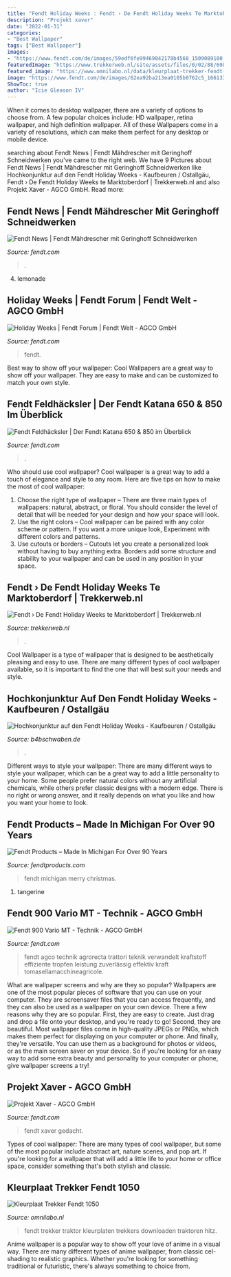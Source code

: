 ```yaml
---
title: "Fendt Holiday Weeks : Fendt › De Fendt Holiday Weeks Te Marktoberdorf"
description: "Projekt xaver"
date: "2022-01-31"
categories:
- "Best Wallpaper"
tags: ["Best Wallpaper"]
images:
- "https://www.fendt.com/de/images/59edf6fe99469042178b4568_1509089100_web_de-DE.jpg"
featuredImage: "https://www.trekkerweb.nl/site/assets/files/0/02/88/698/55664.jpg"
featured_image: "https://www.omnilabo.nl/data/kleurplaat-trekker-fendt-1050-8.jpg"
image: "https://www.fendt.com/de/images/62ea92ba213ea0105b0762c5_1661335784_web_de-DE.jpg"
ShowToc: true
author: "Icie Gleason IV"
---
```



When it comes to desktop wallpaper, there are a variety of options to choose from. A few popular choices include: HD wallpaper, retina wallpaper, and high definition wallpaper. All of these Wallpapers come in a variety of resolutions, which can make them perfect for any desktop or mobile device. 

	

		
searching about Fendt News | Fendt Mähdrescher mit Geringhoff Schneidwerken you've came to the right web. We have 9 Pictures about Fendt News | Fendt Mähdrescher mit Geringhoff Schneidwerken like Hochkonjunktur auf den Fendt Holiday Weeks - Kaufbeuren / Ostallgäu, Fendt › De Fendt Holiday Weeks te Marktoberdorf | Trekkerweb.nl and also Projekt Xaver - AGCO GmbH. Read more:
		
    
## Fendt News | Fendt Mähdrescher Mit Geringhoff Schneidwerken

<img loading=lazy src="https://www.fendt.com/de/images/5fcf7faf402fff503e3229f5_1607434160_web_de-DE.jpg" onerror="this.onerror=null;this.src='https://tse4.mm.bing.net/th?id=OIP.lTEumVkjPHToT6rmUXvA6QHaEK&amp;pid=15.1';" alt="Fendt News | Fendt Mähdrescher mit Geringhoff Schneidwerken">

_Source: fendt.com_

>. 

	

4. lemonade 

    
## Holiday Weeks | Fendt Forum | Fendt Welt - AGCO GmbH

<img loading=lazy src="http://www.fendt.com/de/images/logos-banner_594a217a9946900f108b4567_web_de-DE.jpg" onerror="this.onerror=null;this.src='https://tse2.mm.bing.net/th?id=OIP.UbYREZueB21rH1N3KlwfDQHaBr&amp;pid=15.1';" alt="Holiday Weeks | Fendt Forum | Fendt Welt - AGCO GmbH">

_Source: fendt.com_

>fendt. 

	

Best way to show off your wallpaper:
Cool Wallpapers are a great way to show off your wallpaper. They are easy to make and can be customized to match your own style.

    
## Fendt Feldhäcksler | Der Fendt Katana 650 &amp; 850 Im Überblick

<img loading=lazy src="https://www.fendt.com/de/images/62ea92ba213ea0105b0762c5_1661335784_web_de-DE.jpg" onerror="this.onerror=null;this.src='https://tse4.mm.bing.net/th?id=OIP.FwDe1Qm2FCQyWZdl31OtGwHaCU&amp;pid=15.1';" alt="Fendt Feldhäcksler | Der Fendt Katana 650 &amp; 850 im Überblick">

_Source: fendt.com_

>. 

	

Who should use cool wallpaper?
Cool wallpaper is a great way to add a touch of elegance and style to any room. Here are five tips on how to make the most of cool wallpaper: 
1) Choose the right type of wallpaper – There are three main types of wallpapers: natural, abstract, or floral. You should consider the level of detail that will be needed for your design and how your space will look. 
2) Use the right colors – Cool wallpaper can be paired with any color scheme or pattern. If you want a more unique look, Experiment with different colors and patterns. 
3) Use cutouts or borders – Cutouts let you create a personalized look without having to buy anything extra. Borders add some structure and stability to your wallpaper and can be used in any position in your space.

    
## Fendt › De Fendt Holiday Weeks Te Marktoberdorf | Trekkerweb.nl

<img loading=lazy src="https://www.trekkerweb.nl/site/assets/files/0/02/88/698/55664.jpg" onerror="this.onerror=null;this.src='https://tse3.mm.bing.net/th?id=OIP.CBETMe7qkTY6vo2Pb8JR6QHaEU&amp;pid=15.1';" alt="Fendt › De Fendt Holiday Weeks te Marktoberdorf | Trekkerweb.nl">

_Source: trekkerweb.nl_

>. 

	

Cool Wallpaper is a type of wallpaper that is designed to be aesthetically pleasing and easy to use. There are many different types of cool wallpaper available, so it is important to find the one that will best suit your needs and style.

    
## Hochkonjunktur Auf Den Fendt Holiday Weeks - Kaufbeuren / Ostallgäu

<img loading=lazy src="https://www.b4bschwaben.de/cms_media/module_img/308/154053_1_gallerydetail_ferngesteuerte-traktoren-zogen-kinder-und-auch-so-manchen-vater-in-ihren-bann-foto-agco-fendt.jpg" onerror="this.onerror=null;this.src='https://tse3.mm.bing.net/th?id=OIP.ZvB47B1SLHn3yxsab9miKgHaEF&amp;pid=15.1';" alt="Hochkonjunktur auf den Fendt Holiday Weeks - Kaufbeuren / Ostallgäu">

_Source: b4bschwaben.de_

>. 

	

Different ways to style your wallpaper:
There are many different ways to style your wallpaper, which can be a great way to add a little personality to your home. Some people prefer natural colors without any artificial chemicals, while others prefer classic designs with a modern edge. There is no right or wrong answer, and it really depends on what you like and how you want your home to look.

    
## Fendt Products – Made In Michigan For Over 90 Years

<img loading=lazy src="http://www.fendtproducts.com/wp-content/uploads/2017/12/xmas-2017-open-house" onerror="this.onerror=null;this.src='https://tse4.mm.bing.net/th?id=OIP.ob1JpGVOb8grWk7pL8s6cAHaId&amp;pid=15.1';" alt="Fendt Products – Made In Michigan For Over 90 Years">

_Source: fendtproducts.com_

>fendt michigan merry christmas. 

	

1. tangerine 

    
## Fendt 900 Vario MT - Technik - AGCO GmbH

<img loading=lazy src="https://www.fendt.com/de/images/59edf6fe99469042178b4568_1509089100_web_de-DE.jpg" onerror="this.onerror=null;this.src='https://tse2.mm.bing.net/th?id=OIP.E4M6mDMAUCy1M4NI-LrMhQHaDD&amp;pid=15.1';" alt="Fendt 900 Vario MT - Technik - AGCO GmbH">

_Source: fendt.com_

>fendt agco technik agrorecta trattori teknik verwandelt kraftstoff effiziente tropfen leistung zuverlässig effektiv kraft tomasellamacchineagricole. 

	

What are wallpaper screens and why are they so popular?
Wallpapers are one of the most popular pieces of software that you can use on your computer. They are screensaver files that you can access frequently, and they can also be used as a wallpaper on your own device. There a few reasons why they are so popular. First, they are easy to create. Just drag and drop a file onto your desktop, and you're ready to go! Second, they are beautiful. Most wallpaper files come in high-quality JPEGs or PNGs, which makes them perfect for displaying on your computer or phone. And finally, they're versatile. You can use them as a background for photos or videos, or as the main screen saver on your device. So if you're looking for an easy way to add some extra beauty and personality to your computer or phone, give wallpaper screens a try!

    
## Projekt Xaver - AGCO GmbH

<img loading=lazy src="https://www.fendt.com/at/images/56e66ae60237fb426965f8bf_1517845965_web_de-DE.jpg" onerror="this.onerror=null;this.src='https://tse4.mm.bing.net/th?id=OIP.SVFCRuoLpMi51DA5lF8txwHaDz&amp;pid=15.1';" alt="Projekt Xaver - AGCO GmbH">

_Source: fendt.com_

>fendt xaver gedacht. 

	

Types of cool wallpaper:
There are many types of cool wallpaper, but some of the most popular include abstract art, nature scenes, and pop art. If you're looking for a wallpaper that will add a little life to your home or office space, consider something that's both stylish and classic.

    
## Kleurplaat Trekker Fendt 1050

<img loading=lazy src="https://www.omnilabo.nl/data/kleurplaat-trekker-fendt-1050-8.jpg" onerror="this.onerror=null;this.src='https://tse4.mm.bing.net/th?id=OIP.k4aBP9lqsUGhWriL39dmFwHaFj&amp;pid=15.1';" alt="Kleurplaat Trekker Fendt 1050">

_Source: omnilabo.nl_

>fendt trekker traktor kleurplaten trekkers downloaden traktoren hitz. 

	

Anime wallpaper is a popular way to show off your love of anime in a visual way. There are many different types of anime wallpaper, from classic cel-shading to realistic graphics. Whether you're looking for something traditional or futuristic, there's always something to choice from.

